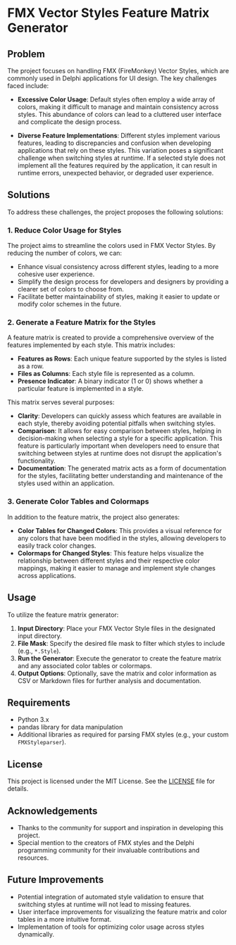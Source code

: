 # FMX Vector Styles Feature Matrix Generator

## Problem

The project focuses on handling FMX (FireMonkey) Vector Styles, which are commonly used in Delphi applications for UI design. The key challenges faced include:

- **Excessive Color Usage**: Default styles often employ a wide array of colors, making it difficult to manage and maintain consistency across styles. This abundance of colors can lead to a cluttered user interface and complicate the design process.

- **Diverse Feature Implementations**: Different styles implement various features, leading to discrepancies and confusion when developing applications that rely on these styles. This variation poses a significant challenge when switching styles at runtime. If a selected style does not implement all the features required by the application, it can result in runtime errors, unexpected behavior, or degraded user experience.

## Solutions

To address these challenges, the project proposes the following solutions:

### 1. Reduce Color Usage for Styles

The project aims to streamline the colors used in FMX Vector Styles. By reducing the number of colors, we can:

- Enhance visual consistency across different styles, leading to a more cohesive user experience.
- Simplify the design process for developers and designers by providing a clearer set of colors to choose from.
- Facilitate better maintainability of styles, making it easier to update or modify color schemes in the future.

### 2. Generate a Feature Matrix for the Styles

A feature matrix is created to provide a comprehensive overview of the features implemented by each style. This matrix includes:

- **Features as Rows**: Each unique feature supported by the styles is listed as a row.
- **Files as Columns**: Each style file is represented as a column.
- **Presence Indicator**: A binary indicator (1 or 0) shows whether a particular feature is implemented in a style.

This matrix serves several purposes:

- **Clarity**: Developers can quickly assess which features are available in each style, thereby avoiding potential pitfalls when switching styles.
- **Comparison**: It allows for easy comparison between styles, helping in decision-making when selecting a style for a specific application. This feature is particularly important when developers need to ensure that switching between styles at runtime does not disrupt the application's functionality.
- **Documentation**: The generated matrix acts as a form of documentation for the styles, facilitating better understanding and maintenance of the styles used within an application.

### 3. Generate Color Tables and Colormaps

In addition to the feature matrix, the project also generates:

- **Color Tables for Changed Colors**: This provides a visual reference for any colors that have been modified in the styles, allowing developers to easily track color changes.
- **Colormaps for Changed Styles**: This feature helps visualize the relationship between different styles and their respective color mappings, making it easier to manage and implement style changes across applications.

## Usage

To utilize the feature matrix generator:

1. **Input Directory**: Place your FMX Vector Style files in the designated input directory.
2. **File Mask**: Specify the desired file mask to filter which styles to include (e.g., `*.Style`).
3. **Run the Generator**: Execute the generator to create the feature matrix and any associated color tables or colormaps.
4. **Output Options**: Optionally, save the matrix and color information as CSV or Markdown files for further analysis and documentation.

## Requirements

- Python 3.x
- pandas library for data manipulation
- Additional libraries as required for parsing FMX styles (e.g., your custom `FMXStyleparser`).

## License

This project is licensed under the MIT License. See the [LICENSE](LICENSE) file for details.

## Acknowledgements

- Thanks to the community for support and inspiration in developing this project.
- Special mention to the creators of FMX styles and the Delphi programming community for their invaluable contributions and resources.

## Future Improvements

- Potential integration of automated style validation to ensure that switching styles at runtime will not lead to missing features.
- User interface improvements for visualizing the feature matrix and color tables in a more intuitive format.
- Implementation of tools for optimizing color usage across styles dynamically.


